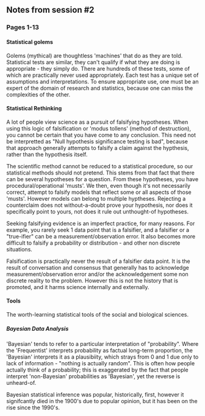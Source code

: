 ## Notes from session #2
### Pages 1-13


#### Statistical golems

Golems (mythical) are thoughtless 'machines' that do as they are told. Statistical tests are similar, they can't qualify if what they are doing is appropriate - they simply do. There are hundreds of these tests, some of which are practically never used appropriately. Each test has a unique set of assumptions and interpretations. To ensure appropriate use, one must be an expert of the domain of research and statistics, because one can miss the complexities of the other.

#### Statistical Rethinking

A lot of people view science as a pursuit of falsifying hypotheses. When using this logic of falsification or 'modus tollens' (method of destruction), you cannot be certain that you have come to any conclusion. This need not be interpretted as "Null hypothesis significance testing is bad", because that approach generally attempts to falsify a claim against the hypthesis, rather than the hypothesis itself.

The scientific method cannot be reduced to a statistical procedure, so our statistical methods should not pretend. This stems from that fact that there can be several hypotheses for a question. From these hypotheses, you have procedural/operational 'musts'. We then, even though it's not necessarily correct, attempt to falsify models that reflect some or all aspects of those 'musts'. However models can belong to multiple hyptheses. Rejecting a counterclaim does not without-a-doubt prove your hypothesis, nor does it specifically point to yours, not does it rule out unthought-of hypotheses.

Seeking falsifying evidence is an imperfect practice, for many reasons. For example, you rarely seek 1 data point that is a falsifier, and a falsifier or a "true-ifier" can be a measurement/observation error. It also becomes more difficult to falsify a probability or distribution - and other non discrete situations.

Falsification is practically never the result of a falsifier data point. It is the result of conversation and consensus that generally has to acknowledge measurement/observation error and/or the acknowledgement some non discrete reality to the problem. However this is not the history that is promoted, and it harms science internally and externally.

#### Tools

The worth-learning statistical tools of the social and biological sciences.

##### Bayesian Data Analysis

'Bayesian' tends to refer to a particular interpretation of "probability". Where the 'Frequentist' interprets probability as factual long-term proportion, the 'Bayesian' interprets it as a plausibiity, which strays from 0 and 1 due only to lack of information - "nothing is actually random". This is often how people actually think of a probability; this is exaggerated by the fact that people interpret 'non-Bayesian' probabilities as 'Bayesian', yet the reverse is unheard-of.

Bayesian statistical inference was popular, historically, first, however it signifcantly died in the 1900's due to popular opinion, but it has been on the rise since the 1990's.


